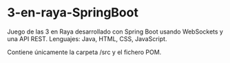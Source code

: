# 3-en-raya-SpringBoot
Juego de las 3 en Raya desarrollado con Spring Boot usando WebSockets y una API REST. 
Lenguajes: Java, HTML, CSS, JavaScript.

Contiene únicamente la carpeta /src y el fichero POM.
